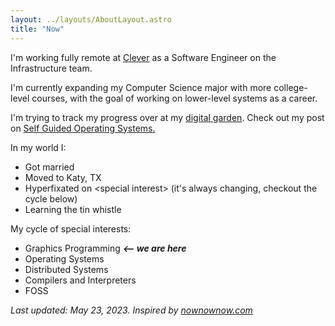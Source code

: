 ```yaml
---
layout: ../layouts/AboutLayout.astro
title: "Now"
---
```


I'm working fully remote at [Clever](https://clever.com) as a Software Engineer on the Infrastructure team.

I'm currently expanding my Computer Science major with more college-level courses, with the goal of working on lower-level systems as a career.

I'm trying to track my progress over at my [digital garden](https://notes.jakegut.com/extended-cs). Check out my post on [Self Guided Operating Systems.](/posts/sg-os/)

In my world I:

- Got married
- Moved to Katy, TX
- Hyperfixated on \<special interest\> (it's always changing, checkout the cycle below)
- Learning the tin whistle

My cycle of special interests:

- Graphics Programming **_<-- we are here_**
- Operating Systems
- Distributed Systems
- Compilers and Interpreters
- FOSS

_Last updated: May 23, 2023. Inspired by [nownownow.com](https://nownownow.com/about)_

